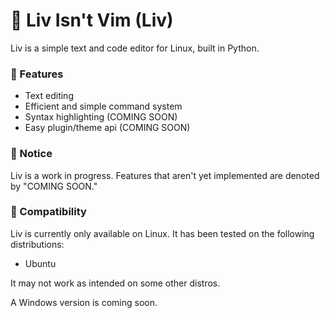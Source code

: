 # 🌸 Liv Isn't Vim (Liv)
Liv is a simple text and code editor for Linux, built in Python.

### 🌸 Features
- Text editing
- Efficient and simple command system
- Syntax highlighting (COMING SOON)
- Easy plugin/theme api (COMING SOON)

### 🌸 Notice
Liv is a work in progress. Features that aren't yet implemented are denoted by "COMING SOON."

### 🌸 Compatibility
Liv is currently only available on Linux. It has been tested on the following distributions:
- Ubuntu

It may not work as intended on some other distros.

A Windows version is coming soon.
